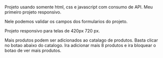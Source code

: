 Projeto usando somente html, css e javascript com consumo de API.
Meu primeiro projeto responsivo.


Nele podemos validar os campos dos formularios do projeto.


Projeto responsivo para telas de 420px 720 px.

Mais produtos podem ser adicionados ao catalago de produtos.
Basta clicar no botao abaixo do catalogo.
Ira adicionar mais 8 produtos e ira bloquear o botao de ver mais produtos.






